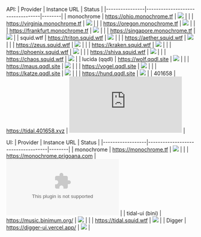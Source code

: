 API:
| Provider        | Instance URL                     | Status |
|----------------|----------------------------------|--------|
| monochrome      | https://ohio.monochrome.tf       | ![](https://status.monochrome.tf/api/badge/https%3A%2F%2Fohio.monochrome.tf) |
|                | https://virginia.monochrome.tf   | ![](https://status.monochrome.tf/api/badge/https%3A%2F%2Fvirginia.monochrome.tf) |
|                | https://oregon.monochrome.tf     | ![](https://status.monochrome.tf/api/badge/https%3A%2F%2Foregon.monochrome.tf) |
|                | https://frankfurt.monochrome.tf  | ![](https://status.monochrome.tf/api/badge/https%3A%2F%2Ffrankfurt.monochrome.tf) |
|                | https://singapore.monochrome.tf  | ![](https://status.monochrome.tf/api/badge/https%3A%2F%2Fsingapore.monochrome.tf) |
| squid.wtf       | https://triton.squid.wtf         | ![](https://status.monochrome.tf/api/badge/https%3A%2F%2Ftriton.squid.wtf) |
|                | https://aether.squid.wtf         | ![](https://status.monochrome.tf/api/badge/https%3A%2F%2Faether.squid.wtf) |
|                | https://zeus.squid.wtf           | ![](https://status.monochrome.tf/api/badge/https%3A%2F%2Fzeus.squid.wtf) |
|                | https://kraken.squid.wtf         | ![](https://status.monochrome.tf/api/badge/https%3A%2F%2Fkraken.squid.wtf) |
|                | https://phoenix.squid.wtf        | ![](https://status.monochrome.tf/api/badge/https%3A%2F%2Fphoenix.squid.wtf) |
|                | https://shiva.squid.wtf          | ![](https://status.monochrome.tf/api/badge/https%3A%2F%2Fshiva.squid.wtf) |
|                | https://chaos.squid.wtf          | ![](https://status.monochrome.tf/api/badge/https%3A%2F%2Fchaos.squid.wtf) |
| lucida (qqdl)   | https://wolf.qqdl.site           | ![](https://status.monochrome.tf/api/badge/https%3A%2F%2Fwolf.qqdl.site) |
|                | https://maus.qqdl.site           | ![](https://status.monochrome.tf/api/badge/https%3A%2F%2Fmaus.qqdl.site) |
|                | https://vogel.qqdl.site          | ![](https://status.monochrome.tf/api/badge/https%3A%2F%2Fvogel.qqdl.site) |
|                | https://katze.qqdl.site          | ![](https://status.monochrome.tf/api/badge/https%3A%2F%2Fkatze.qqdl.site) |
|                | https://hund.qqdl.site           | ![](https://status.monochrome.tf/api/badge/https%3A%2F%2Fhund.qqdl.site) |
| 401658          | https://tidal.401658.xyz         | ![](https://status.monochrome.tf/api/badge/https%3A%2F%2Ftidal.401658.xyz) |

UI:
| Provider          | Instance URL                       | Status |
|------------------|------------------------------------|--------|
| monochrome        | https://monochrome.tf              | ![](https://status.monochrome.tf/api/badge/https%3A%2F%2Fmonochrome.tf) |
|                  | https://monochrome.prigoana.com    | ![](https://status.monochrome.tf/api/badge/https%3A%2F%2Fmonochrome.prigoana.com) |
| tidal-ui (bini)   | https://music.binimum.org/         | ![](https://status.monochrome.tf/api/badge/https%3A%2F%2Fmusic.binimum.org%2F) |
|                  | https://tidal.squid.wtf            | ![](https://status.monochrome.tf/api/badge/https%3A%2F%2Ftidal.squid.wtf) |
| Digger            | https://digger-ui.vercel.app/      | ![](https://status.monochrome.tf/api/badge/https%3A%2F%2Fdigger-ui.vercel.app%2F) |
